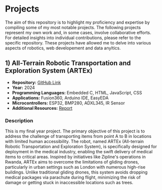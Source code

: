 # Projects
The aim of this repository is to highlight my proficiency and expertise by compiling some of my most notable projects.
The following projects represent my own work and, in some cases, involve collaborative efforts. For detailed insights into individual contributions, please refer to the specific repository.
These projects have allowed me to delve into various aspects of robotics, web developement and data anyltics. 

## 1) All-Terrain Robotic Transportation and Exploration System (ARTEx)

- **Repository:** [GitHub Link](https://github.com/DennisRotondi/AMR22_FP8_Model_free_CBF)
- **Year:** 2024
- **Programming Languages:** Embedded C, HTML, JavaScript, CSS
- **Applications:** Fusion360, Arduino IDE, EasyEDA
- **Microcontrollers:** ESP32, BMP280, ADXL345, IR Sensor 
- **Additional Resources:** [Report](https://github.com/SamuelAkintomide/ARTEx/blob/main/Final%20Year%20Report.pdf)
  
### Description

This is my final year project. The primary objective of this project is to address the challenge of transporting items from point A to B in locations with limited human accessibility. The robot, named ARTEx (All-terrain Robotic Transportation and Exploration System), is specifically designed for deployment in the medical industry, enabling the swift delivery of medical items to critical areas. Inspired by initiatives like Zipline's operations in Rwanda, ARTEx aims to overcome the limitations of gliding drones, particularly in urban settings such as London with numerous high-rise buildings. Unlike traditional gliding drones, this system avoids dropping medical packages via parachute during flight, minimizing the risk of damage or getting stuck in inaccessible locations such as trees.
